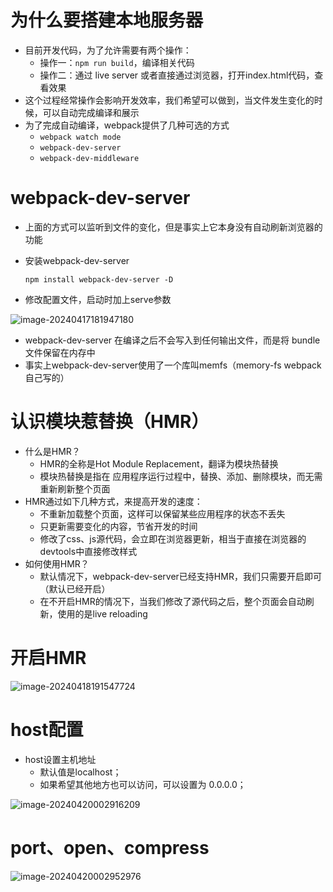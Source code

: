 # 为什么要搭建本地服务器

- 目前开发代码，为了允许需要有两个操作：
  - 操作一：`npm run build`，编译相关代码
  - 操作二：通过 live server 或者直接通过浏览器，打开index.html代码，查看效果
- 这个过程经常操作会影响开发效率，我们希望可以做到，当文件发生变化的时候，可以自动完成编译和展示
- 为了完成自动编译，webpack提供了几种可选的方式
  - `webpack watch mode`
  - `webpack-dev-server`
  - `webpack-dev-middleware`

# webpack-dev-server

- 上面的方式可以监听到文件的变化，但是事实上它本身没有自动刷新浏览器的功能

- 安装webpack-dev-server

  ```
  npm install webpack-dev-server -D
  ```

- 修改配置文件，启动时加上serve参数

![image-20240417181947180](https://ye-fly.oss-cn-beijing.aliyuncs.com/image-20240417181947180.png)

-  webpack-dev-server 在编译之后不会写入到任何输出文件，而是将 bundle 文件保留在内存中
  - 事实上webpack-dev-server使用了一个库叫memfs（memory-fs webpack自己写的）

# 认识模块惹替换（HMR）

- 什么是HMR？
  - HMR的全称是Hot Module Replacement，翻译为模块热替换
  - 模块热替换是指在 应用程序运行过程中，替换、添加、删除模块，而无需重新刷新整个页面
- HMR通过如下几种方式，来提高开发的速度：
  - 不重新加载整个页面，这样可以保留某些应用程序的状态不丢失
  - 只更新需要变化的内容，节省开发的时间
  - 修改了css、js源代码，会立即在浏览器更新，相当于直接在浏览器的devtools中直接修改样式
- 如何使用HMR？
  - 默认情况下，webpack-dev-server已经支持HMR，我们只需要开启即可（默认已经开启）
  - 在不开启HMR的情况下，当我们修改了源代码之后，整个页面会自动刷新，使用的是live reloading

# 开启HMR

![image-20240418191547724](C:\Users\10273\AppData\Roaming\Typora\typora-user-images\image-20240418191547724.png)

# host配置

- host设置主机地址
  - 默认值是localhost；
  - 如果希望其他地方也可以访问，可以设置为 0.0.0.0；

![image-20240420002916209](https://ye-fly.oss-cn-beijing.aliyuncs.com/image-20240420002916209.png)

# port、open、compress

![image-20240420002952976](https://ye-fly.oss-cn-beijing.aliyuncs.com/image-20240420002952976.png)